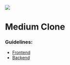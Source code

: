 <img src="https://miro.medium.com/max/4800/1*jfdwtvU6V6g99q3G7gq7dQ.png">

# Medium Clone

### Guidelines:
- [Frontend](./frontend.md)
- [Backend](./backend.md)

